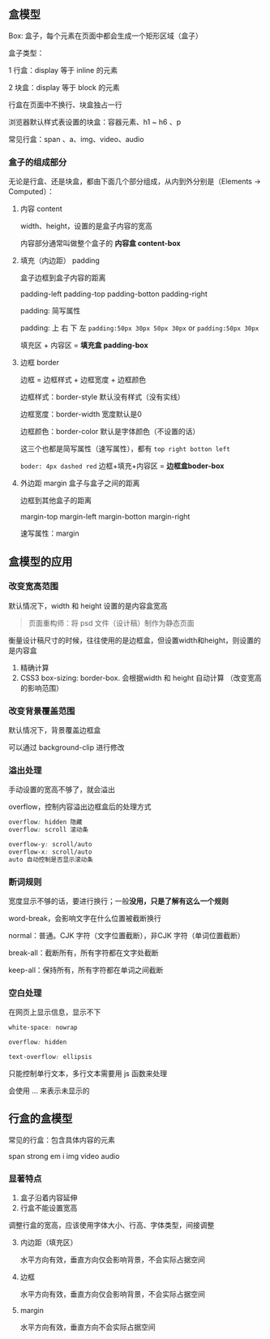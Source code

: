 ## 盒模型

Box: 盒子，每个元素在页面中都会生成一个矩形区域（盒子）

盒子类型：

1 行盒：display 等于 inline 的元素

2 块盒：display 等于 block 的元素

行盒在页面中不换行、块盒独占一行

浏览器默认样式表设置的块盒：容器元素、h1 ~ h6 、p

常见行盒：span 、a、img、video、audio

### 盒子的组成部分

无论是行盒、还是块盒，都由下面几个部分组成，从内到外分别是（Elements -> Computed）：

1. 内容 content

   width、height，设置的是盒子内容的宽高

   内容部分通常叫做整个盒子的 **内容盒 content-box**

2. 填充（内边距） padding

   盒子边框到盒子内容的距离

   padding-left padding-top padding-botton padding-right

   padding: 简写属性

   padding: 上 右 下 左    `padding:50px 30px 50px 30px` or `padding:50px 30px`

   填充区 + 内容区 = **填充盒 padding-box**

3. 边框 border

   边框 = 边框样式 + 边框宽度 + 边框颜色

   边框样式：border-style  默认没有样式（没有实线）

   边框宽度：border-width 宽度默认是0

   边框颜色：border-color  默认是字体颜色（不设置的话）

   这三个也都是简写属性（速写属性），都有 `top right botton left`

   `boder: 4px dashed red`
   边框+填充+内容区 = **边框盒boder-box**

   

4. 外边距 margin 盒子与盒子之间的距离

   边框到其他盒子的距离

   margin-top margin-left margin-botton margin-right

   速写属性：margin

   

## 盒模型的应用

### 改变宽高范围

默认情况下，width 和 height 设置的是内容盒宽高

> 页面重构师：将 psd 文件（设计稿）制作为静态页面

衡量设计稿尺寸的时候，往往使用的是边框盒，但设置width和height，则设置的是内容盒

1. 精确计算
2. CSS3 box-sizing: border-box. 会根据width 和 height 自动计算 （改变宽高的影响范围）



### 改变背景覆盖范围

默认情况下，背景覆盖边框盒

可以通过 background-clip 进行修改



### 溢出处理

手动设置的宽高不够了，就会溢出

overflow，控制内容溢出边框盒后的处理方式

```css
overflow: hidden 隐藏
overflow: scroll 滚动条

overflow-y: scroll/auto 
overflow-x: scroll/auto 
auto 自动控制是否显示滚动条
```



### 断词规则

宽度显示不够的话，要进行换行；一般**没用，只是了解有这么一个规则**

word-break，会影响文字在什么位置被截断换行

normal：普通。CJK 字符（文字位置截断），非CJK 字符（单词位置截断）

break-all：截断所有，所有字符都在文字处截断

keep-all：保持所有，所有字符都在单词之间截断

### 空白处理

在网页上显示信息，显示不下

```css
white-space: nowrap

overflow: hidden

text-overflow: ellipsis
```

只能控制单行文本，多行文本需要用 js 函数来处理

会使用 ... 来表示未显示的





## 行盒的盒模型



常见的行盒：包含具体内容的元素

span strong em i img video audio

### 显著特点

1. 盒子沿着内容延伸
2. 行盒不能设置宽高

调整行盒的宽高，应该使用字体大小、行高、字体类型，间接调整

3. 内边距（填充区）

   水平方向有效，垂直方向仅会影响背景，不会实际占据空间

4. 边框

   水平方向有效，垂直方向仅会影响背景，不会实际占据空间

5. margin

   水平方向有效，垂直方向不会实际占据空间




































